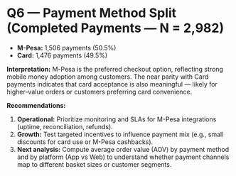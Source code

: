 # Q6 — Payment Method Split (Completed Payments — N = 2,982)

- **M-Pesa:** 1,506 payments (50.5%)
- **Card:** 1,476 payments (49.5%)

**Interpretation:** M-Pesa is the preferred checkout option, reflecting strong mobile money adoption among customers. The near parity with Card payments indicates that card acceptance is also meaningful — likely for higher-value orders or customers preferring card convenience.

**Recommendations:**
1. **Operational:** Prioritize monitoring and SLAs for M-Pesa integrations (uptime, reconciliation, refunds).
2. **Growth:** Test targeted incentives to influence payment mix (e.g., small discounts for card use or M-Pesa cashbacks).
3. **Next analysis:** Compute average order value (AOV) by payment method and by platform (App vs Web) to understand whether payment channels map to different basket sizes or customer segments.
